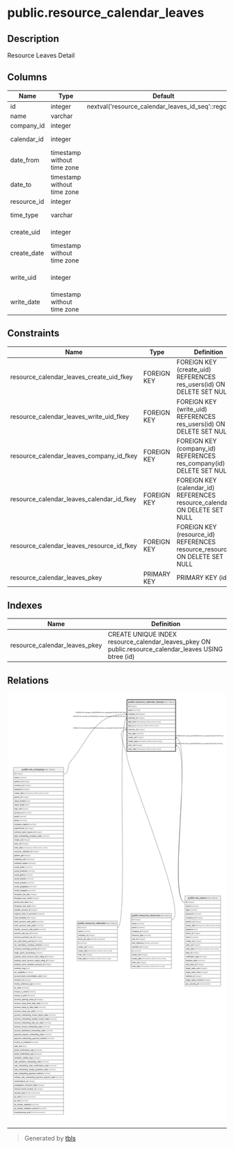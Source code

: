 # public.resource_calendar_leaves

## Description

Resource Leaves Detail

## Columns

| Name | Type | Default | Nullable | Children | Parents | Comment |
| ---- | ---- | ------- | -------- | -------- | ------- | ------- |
| id | integer | nextval('resource_calendar_leaves_id_seq'::regclass) | false |  |  |  |
| name | varchar |  | true |  |  | Reason |
| company_id | integer |  | true |  | [public.res_company](public.res_company.md) | Company |
| calendar_id | integer |  | true |  | [public.resource_calendar](public.resource_calendar.md) | Working Hours |
| date_from | timestamp without time zone |  | false |  |  | Start Date |
| date_to | timestamp without time zone |  | false |  |  | End Date |
| resource_id | integer |  | true |  | [public.resource_resource](public.resource_resource.md) | Resource |
| time_type | varchar |  | true |  |  | Time Type |
| create_uid | integer |  | true |  | [public.res_users](public.res_users.md) | Created by |
| create_date | timestamp without time zone |  | true |  |  | Created on |
| write_uid | integer |  | true |  | [public.res_users](public.res_users.md) | Last Updated by |
| write_date | timestamp without time zone |  | true |  |  | Last Updated on |

## Constraints

| Name | Type | Definition |
| ---- | ---- | ---------- |
| resource_calendar_leaves_create_uid_fkey | FOREIGN KEY | FOREIGN KEY (create_uid) REFERENCES res_users(id) ON DELETE SET NULL |
| resource_calendar_leaves_write_uid_fkey | FOREIGN KEY | FOREIGN KEY (write_uid) REFERENCES res_users(id) ON DELETE SET NULL |
| resource_calendar_leaves_company_id_fkey | FOREIGN KEY | FOREIGN KEY (company_id) REFERENCES res_company(id) ON DELETE SET NULL |
| resource_calendar_leaves_calendar_id_fkey | FOREIGN KEY | FOREIGN KEY (calendar_id) REFERENCES resource_calendar(id) ON DELETE SET NULL |
| resource_calendar_leaves_resource_id_fkey | FOREIGN KEY | FOREIGN KEY (resource_id) REFERENCES resource_resource(id) ON DELETE SET NULL |
| resource_calendar_leaves_pkey | PRIMARY KEY | PRIMARY KEY (id) |

## Indexes

| Name | Definition |
| ---- | ---------- |
| resource_calendar_leaves_pkey | CREATE UNIQUE INDEX resource_calendar_leaves_pkey ON public.resource_calendar_leaves USING btree (id) |

## Relations

![er](public.resource_calendar_leaves.svg)

---

> Generated by [tbls](https://github.com/k1LoW/tbls)
